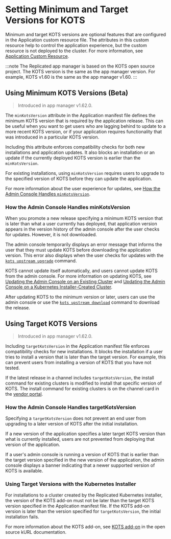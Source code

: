# Setting Minimum and Target Versions for KOTS

Minimum and target KOTS versions are optional features that are configured in the Application custom resource file. The attributes in this custom resource help to control the application experience, but the custom resource is not deployed to the cluster. For more information, see [Application Custom Resource](../reference/custom-resource-application).

:::note
The Replicated app manager is based on the KOTS open source project. The KOTS version is the same as the app manager version. For example, KOTS v1.60 is the same as the app manager v1.60.
:::

## Using Minimum KOTS Versions (Beta)

>Introduced in app manager v1.62.0.

The `minKotsVersion` attribute in the Application manifest file defines the minimum KOTS version that is required by the application release. This can be useful when you want to get users who are lagging behind to update to a more recent KOTS version, or if your application requires functionality that was introduced in a particular KOTS version.

Including this attribute enforces compatibility checks for both new installations and application updates. It also blocks an installation or an update if the currently deployed KOTS version is earlier than the `minKotsVersion`.

For existing installations, using `minKotsVersion` requires users to upgrade to the specified version of KOTS before they can update the application.

For more information about the user experience for updates, see [How the Admin Console Handles `minKotsVersion`](#how-the-admin-console-handles-minkotsversion).

### How the Admin Console Handles minKotsVersion

When you promote a new release specifying a minimum KOTS version that is later than what a user currently has deployed, that application version appears in the version history of the admin console after the user checks for updates. However, it is not downloaded.

The admin console temporarily displays an error message that informs the user that they must update KOTS before downloading the application version. This error also displays when the user checks for updates with the [`kots upstream upgrade`](../reference/kots-cli-upstream-upgrade) command.

KOTS cannot update itself automatically, and users cannot update KOTS from the admin console. For more information on updating KOTS, see [Updating the Admin Console on an Existing Cluster](../enterprise/updating-existing-cluster) and [Updating the Admin Console on a Kubernetes Installer-Created Cluster](../enterprise/updating-embedded-cluster).

After updating KOTS to the minimum version or later, users can use the admin console or use the [`kots upstream download`](../reference/kots-cli-upstream-download) command to download the release.


## Using Target KOTS Versions

>Introduced in app manager v1.62.0.

 Including `targetKotsVersion` in the Application manifest file enforces compatibility checks for new installations. It blocks the installation if a user tries to install a version that is later than the target version. For example, this can prevent users from installing a version of KOTS that you have not tested.

If the latest release in a channel includes `targetKotsVersion`, the install command for existing clusters is modified to install that specific version of KOTS. The install command for existing clusters is on the channel card in the [vendor portal](https://vendor.replicated.com).

### How the Admin Console Handles targetKotsVersion

Specifying a `targetKotsVersion` does not prevent an end user from upgrading to a later version of KOTS after the initial installation.

If a new version of the application specifies a later target KOTS version than what is currently installed, users are not prevented from deploying that version of the application.

If a user's admin console is running a version of KOTS that is earlier than the target version specified in the new version of the application, the admin console displays a banner indicating that a newer supported version of KOTS is available.

### Using Target Versions with the Kubernetes Installer

For installations to a cluster created by the Replicated Kubernetes installer, the version of the KOTS add-on must not be later than the target KOTS version specified in the Application manifest file. If the KOTS add-on version is later than the version specified for `targetKotsVersion`, the initial installation fails.

For more information about the KOTS add-on, see [KOTS add-on](https://kurl.sh/docs/add-ons/kotsadm) in the open source kURL documentation.
